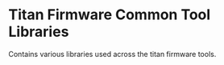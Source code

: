 # Titan Firmware Common Tool Libraries

Contains various libraries used across the titan firmware tools.
